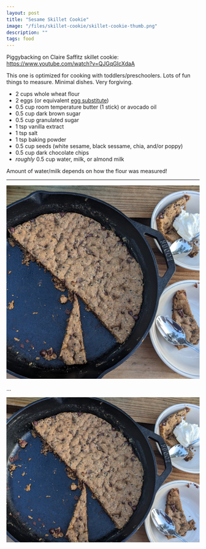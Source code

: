 ```yaml
---
layout: post
title: "Sesame Skillet Cookie"
image: "/files/skillet-cookie/skillet-cookie-thumb.png"
description: ""
tags: food
---
```



Piggybacking on Claire Saffitz skillet cookie: https://www.youtube.com/watch?v=QJGqGIcXdaA

This one is optimized for cooking with toddlers/preschoolers. Lots of fun things to measure. Minimal dishes. Very forgiving.

- 2 cups whole wheat flour
- 2 eggs (or equivalent [egg substitute](https://www.bobsredmill.com/gluten-free-vegan-egg-replacer.html))
- 0.5 cup room temperature butter (1 stick) or avocado oil
- 0.5 cup dark brown sugar
- 0.5 cup granulated sugar
- 1 tsp vanilla extract
- 1 tsp salt
- 1 tsp baking powder
- 0.5 cup seeds (white sesame, black sessame, chia, and/or poppy)
- 0.5 cup dark chocolate chips
- *roughly* 0.5 cup water, milk, or almond milk

Amount of water/milk depends on how the flour was measured!

---


![Skillet Cookie!](/files/skillet-cookie/skillet-cookie-square.png)

...

![Skillet Cookie!](/files/skillet-cookie/skillet-cookie-4x3.png)
